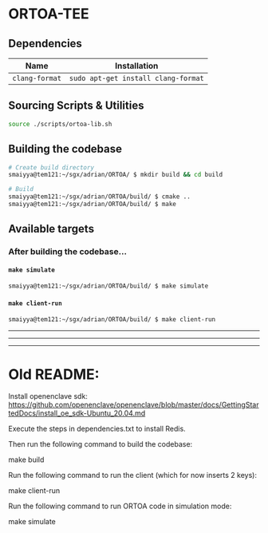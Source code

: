 # ORTOA-TEE

## Dependencies

|      Name      |             Installation            |
| -------------- | ----------------------------------- |
| `clang-format` | `sudo apt-get install clang-format` |


## Sourcing Scripts & Utilities

```bash
source ./scripts/ortoa-lib.sh
```

## Building the codebase

```bash
# Create build directory
smaiyya@tem121:~/sgx/adrian/ORTOA/ $ mkdir build && cd build

# Build
smaiyya@tem121:~/sgx/adrian/ORTOA/build/ $ cmake ..
smaiyya@tem121:~/sgx/adrian/ORTOA/build/ $ make
```

## Available targets

### After building the codebase...

#### `make simulate`

```bash
smaiyya@tem121:~/sgx/adrian/ORTOA/build/ $ make simulate
```

#### `make client-run`

```bash
smaiyya@tem121:~/sgx/adrian/ORTOA/build/ $ make client-run
```

---
---
---

# Old README:

Install openenclave sdk:
https://github.com/openenclave/openenclave/blob/master/docs/GettingStartedDocs/install_oe_sdk-Ubuntu_20.04.md

Execute the steps in dependencies.txt to install Redis.

Then run the following command to build the codebase:

make build

Run the following command to run the client (which for now inserts 2 keys):

make client-run

Run the following command to run ORTOA code in simulation mode:

make simulate
